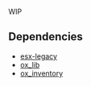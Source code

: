 WIP

## Dependencies
* [esx-legacy](https://github.com/esx-framework/esx-legacy)
* [ox_lib](https://github.com/overextended/ox_lib/releases)
* [ox_inventory](https://github.com/overextended/ox_inventory/releases)

